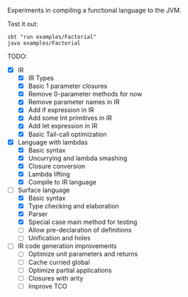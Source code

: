 Experiments in compiling a functional language to the JVM.

Test it out:
```
sbt "run examples/Factorial"
java examples/Factorial
```

TODO:
- [x] IR
  - [x] IR Types
  - [x] Basic 1 parameter closures
  - [x] Remove 0-parameter methods for now
  - [x] Remove parameter names in IR
  - [x] Add if expression in IR
  - [x] Add some Int primitives in IR
  - [x] Add let expression in IR
  - [x] Basic Tail-call optimization
- [x] Language with lambdas
  - [x] Basic syntax
  - [x] Uncurrying and lambda smashing
  - [x] Closure conversion
  - [x] Lambda lifting
  - [x] Compile to IR language
- [ ] Surface language
  - [x] Basic syntax
  - [x] Type checking and elaboration
  - [x] Parser
  - [x] Special case main method for testing
  - [ ] Allow pre-declaration of definitions
  - [ ] Unification and holes
- [ ] IR code generation improvements
  - [ ] Optimize unit parameters and returns
  - [ ] Cache curried global
  - [ ] Optimize partial applications
  - [ ] Closures with arity
  - [ ] Improve TCO
